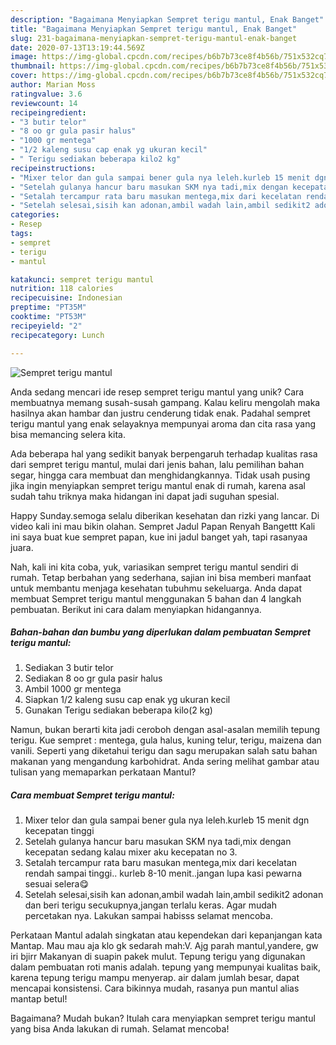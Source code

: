 ```yaml
---
description: "Bagaimana Menyiapkan Sempret terigu mantul, Enak Banget"
title: "Bagaimana Menyiapkan Sempret terigu mantul, Enak Banget"
slug: 231-bagaimana-menyiapkan-sempret-terigu-mantul-enak-banget
date: 2020-07-13T13:19:44.569Z
image: https://img-global.cpcdn.com/recipes/b6b7b73ce8f4b56b/751x532cq70/sempret-terigu-mantul-foto-resep-utama.jpg
thumbnail: https://img-global.cpcdn.com/recipes/b6b7b73ce8f4b56b/751x532cq70/sempret-terigu-mantul-foto-resep-utama.jpg
cover: https://img-global.cpcdn.com/recipes/b6b7b73ce8f4b56b/751x532cq70/sempret-terigu-mantul-foto-resep-utama.jpg
author: Marian Moss
ratingvalue: 3.6
reviewcount: 14
recipeingredient:
- "3 butir telor"
- "8 oo gr gula pasir halus"
- "1000 gr mentega"
- "1/2 kaleng susu cap enak yg ukuran kecil"
- " Terigu sediakan beberapa kilo2 kg"
recipeinstructions:
- "Mixer telor dan gula sampai bener gula nya leleh.kurleb 15 menit dgn kecepatan tinggi"
- "Setelah gulanya hancur baru masukan SKM nya tadi,mix dengan kecepatan sedang kalau mixer aku kecepatan no 3."
- "Setalah tercampur rata baru masukan mentega,mix dari kecelatan rendah sampai tinggi.. kurleb 8-10 menit..jangan lupa kasi pewarna sesuai selera😋"
- "Setelah selesai,sisih kan adonan,ambil wadah lain,ambil sedikit2 adonan dan beri terigu secukupnya,jangan terlalu keras. Agar mudah percetakan nya. Lakukan sampai habisss selamat mencoba."
categories:
- Resep
tags:
- sempret
- terigu
- mantul

katakunci: sempret terigu mantul 
nutrition: 118 calories
recipecuisine: Indonesian
preptime: "PT35M"
cooktime: "PT53M"
recipeyield: "2"
recipecategory: Lunch

---
```



![Sempret terigu mantul](https://img-global.cpcdn.com/recipes/b6b7b73ce8f4b56b/751x532cq70/sempret-terigu-mantul-foto-resep-utama.jpg)

Anda sedang mencari ide resep sempret terigu mantul yang unik? Cara membuatnya memang susah-susah gampang. Kalau keliru mengolah maka hasilnya akan hambar dan justru cenderung tidak enak. Padahal sempret terigu mantul yang enak selayaknya mempunyai aroma dan cita rasa yang bisa memancing selera kita.

Ada beberapa hal yang sedikit banyak berpengaruh terhadap kualitas rasa dari sempret terigu mantul, mulai dari jenis bahan, lalu pemilihan bahan segar, hingga cara membuat dan menghidangkannya. Tidak usah pusing jika ingin menyiapkan sempret terigu mantul enak di rumah, karena asal sudah tahu triknya maka hidangan ini dapat jadi suguhan spesial.

Happy Sunday.semoga selalu diberikan kesehatan dan rizki yang lancar. Di video kali ini mau bikin olahan. Sempret Jadul Papan Renyah Bangettt Kali ini saya buat kue sempret papan, kue ini jadul banget yah, tapi rasanyaa juara.


Nah, kali ini kita coba, yuk, variasikan sempret terigu mantul sendiri di rumah. Tetap berbahan yang sederhana, sajian ini bisa memberi manfaat untuk membantu menjaga kesehatan tubuhmu sekeluarga. Anda dapat membuat Sempret terigu mantul menggunakan 5 bahan dan 4 langkah pembuatan. Berikut ini cara dalam menyiapkan hidangannya.

<!--inarticleads1-->

##### Bahan-bahan dan bumbu yang diperlukan dalam pembuatan Sempret terigu mantul:

1. Sediakan 3 butir telor
1. Sediakan 8 oo gr gula pasir halus
1. Ambil 1000 gr mentega
1. Siapkan 1/2 kaleng susu cap enak yg ukuran kecil
1. Gunakan  Terigu sediakan beberapa kilo(2 kg)


Namun, bukan berarti kita jadi ceroboh dengan asal-asalan memilih tepung terigu. Kue sempret : mentega, gula halus, kuning telur, terigu, maizena dan vanili. Seperti yang diketahui terigu dan sagu merupakan salah satu bahan makanan yang mengandung karbohidrat. Anda sering melihat gambar atau tulisan yang memaparkan perkataan Mantul? 

<!--inarticleads2-->

##### Cara membuat Sempret terigu mantul:

1. Mixer telor dan gula sampai bener gula nya leleh.kurleb 15 menit dgn kecepatan tinggi
1. Setelah gulanya hancur baru masukan SKM nya tadi,mix dengan kecepatan sedang kalau mixer aku kecepatan no 3.
1. Setalah tercampur rata baru masukan mentega,mix dari kecelatan rendah sampai tinggi.. kurleb 8-10 menit..jangan lupa kasi pewarna sesuai selera😋
1. Setelah selesai,sisih kan adonan,ambil wadah lain,ambil sedikit2 adonan dan beri terigu secukupnya,jangan terlalu keras. Agar mudah percetakan nya. Lakukan sampai habisss selamat mencoba.


Perkataan Mantul adalah singkatan atau kependekan dari kepanjangan kata Mantap. Mau mau aja klo gk sedarah mah:V. Ajg parah mantul,yandere, gw iri bjirr Makanyan di suapin pakek mulut. Tepung terigu yang digunakan dalam pembuatan roti manis adalah. tepung yang mempunyai kualitas baik, karena tepung terigu mampu menyerap. air dalam jumlah besar, dapat mencapai konsistensi. Cara bikinnya mudah, rasanya pun mantul alias mantap betul! 

Bagaimana? Mudah bukan? Itulah cara menyiapkan sempret terigu mantul yang bisa Anda lakukan di rumah. Selamat mencoba!
